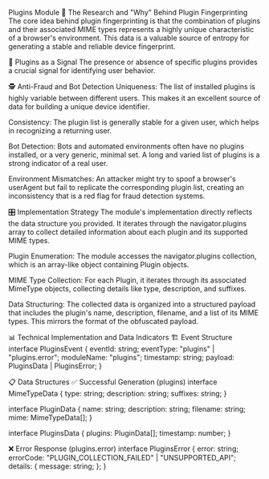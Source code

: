 Plugins Module
🔬 The Research and "Why" Behind Plugin Fingerprinting
The core idea behind plugin fingerprinting is that the combination of plugins and their associated MIME types represents a highly unique characteristic of a browser's environment. This data is a valuable source of entropy for generating a stable and reliable device fingerprint.

🧩 Plugins as a Signal
The presence or absence of specific plugins provides a crucial signal for identifying user behavior.

🕵️ Anti-Fraud and Bot Detection
Uniqueness: The list of installed plugins is highly variable between different users. This makes it an excellent source of data for building a unique device identifier.

Consistency: The plugin list is generally stable for a given user, which helps in recognizing a returning user.

Bot Detection: Bots and automated environments often have no plugins installed, or a very generic, minimal set. A long and varied list of plugins is a strong indicator of a real user.

Environment Mismatches: An attacker might try to spoof a browser's userAgent but fail to replicate the corresponding plugin list, creating an inconsistency that is a red flag for fraud detection systems.

🎛️ Implementation Strategy
The module's implementation directly reflects the data structure you provided. It iterates through the navigator.plugins array to collect detailed information about each plugin and its supported MIME types.

Plugin Enumeration: The module accesses the navigator.plugins collection, which is an array-like object containing Plugin objects.

MIME Type Collection: For each Plugin, it iterates through its associated MimeType objects, collecting details like type, description, and suffixes.

Data Structuring: The collected data is organized into a structured payload that includes the plugin's name, description, filename, and a list of its MIME types. This mirrors the format of the obfuscated payload.

📊 Technical Implementation and Data Indicators
🏗️ Event Structure
interface PluginsEvent {
eventId: string;
eventType: "plugins" | "plugins.error";
moduleName: "plugins";
timestamp: string;
payload: PluginsData | PluginsError;
}

📋 Data Structures
✅ Successful Generation (plugins)
interface MimeTypeData {
type: string;
description: string;
suffixes: string;
}

interface PluginData {
name: string;
description: string;
filename: string;
mime: MimeTypeData[];
}

interface PluginsData {
plugins: PluginData[];
timestamp: number;
}

❌ Error Response (plugins.error)
interface PluginsError {
error: string;
errorCode: "PLUGIN_COLLECTION_FAILED" | "UNSUPPORTED_API";
details: {
message: string;
};
}

